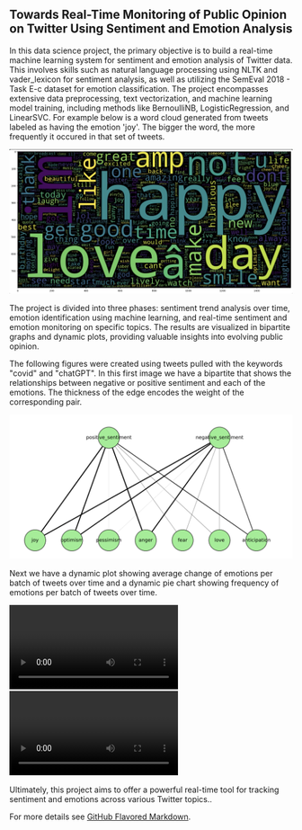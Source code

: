 ## Towards Real-Time Monitoring of Public Opinion on Twitter Using Sentiment and Emotion Analysis

In this data science project, the primary objective is to build a real-time machine learning system for sentiment and emotion analysis of Twitter data. This involves skills such as natural language processing using NLTK and vader_lexicon for sentiment analysis, as well as utilizing the SemEval 2018 - Task E-c dataset for emotion classification. The project encompasses extensive data preprocessing, text vectorization, and machine learning model training, including methods like BernoulliNB, LogisticRegression, and LinearSVC. For example below is a word cloud generated from tweets labeled as having the emotion 'joy'. The bigger the word, the more frequently it occured in that set of tweets. 

<img src="images/joywordcloud.jpg?raw=true"/>

The project is divided into three phases: sentiment trend analysis over time, emotion identification using machine learning, and real-time sentiment and emotion monitoring on specific topics. The results are visualized in bipartite graphs and dynamic plots, providing valuable insights into evolving public opinion. 

The following figures were created using tweets pulled with the keywords "covid" and "chatGPT". In this first image we have a bipartite that shows the relationships between negative or positive sentiment and each of the emotions. The thickness of the edge encodes the weight of the corresponding pair.

<img src="images/bipartiteCovid.jpg?raw=true"/>


Next we have a dynamic plot showing average change of emotions per batch of tweets over time and a dynamic pie chart showing frequency of emotions per batch of tweets over time. 

<video src="https://github.com/cdjidjev/cdjidjev.github.io/assets/40774209/12867180-6878-451b-b62d-1dfe56cd94e9" controls="controls" style="max-width: 400px;">
</video>

<video src="https://github.com/cdjidjev/cdjidjev.github.io/assets/40774209/7223d7d6-0841-4c0e-a28b-841bdbfd96e1" controls="controls" style="max-width: 400px;">
</video>





Ultimately, this project aims to offer a powerful real-time tool for tracking sentiment and emotions across various Twitter topics..


For more details see [GitHub Flavored Markdown](https://guides.github.com/features/mastering-markdown/).

